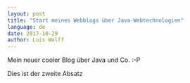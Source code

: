 ```yaml
---
layout: post
title: "Start meines Webblogs über Java-Webtechnologien"
language: de
date: 2017-10-29
author: Luis Wolff
---
```


Mein neuer cooler Blog über Java und Co. :-P

Dies ist der zweite Absatz